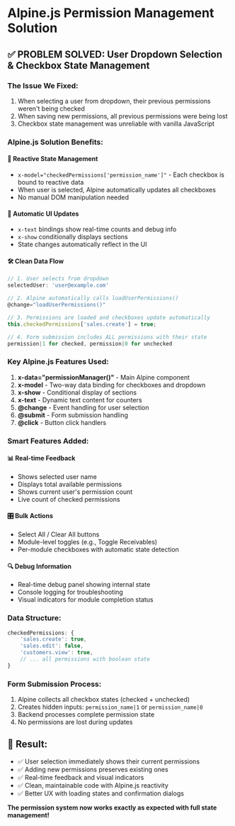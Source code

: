 # Alpine.js Permission Management Solution

## ✅ PROBLEM SOLVED: User Dropdown Selection & Checkbox State Management

### **The Issue We Fixed:**
1. When selecting a user from dropdown, their previous permissions weren't being checked
2. When saving new permissions, all previous permissions were being lost
3. Checkbox state management was unreliable with vanilla JavaScript

### **Alpine.js Solution Benefits:**

#### 🎯 **Reactive State Management**
- `x-model="checkedPermissions['permission_name']"` - Each checkbox is bound to reactive data
- When user is selected, Alpine automatically updates all checkboxes
- No manual DOM manipulation needed

#### 🔄 **Automatic UI Updates**
- `x-text` bindings show real-time counts and debug info
- `x-show` conditionally displays sections
- State changes automatically reflect in the UI

#### 🛠️ **Clean Data Flow**
```javascript
// 1. User selects from dropdown
selectedUser: 'user@example.com'

// 2. Alpine automatically calls loadUserPermissions()
@change="loadUserPermissions()"

// 3. Permissions are loaded and checkboxes update automatically
this.checkedPermissions['sales.create'] = true;

// 4. Form submission includes ALL permissions with their state
permission|1 for checked, permission|0 for unchecked
```

### **Key Alpine.js Features Used:**

1. **x-data="permissionManager()"** - Main Alpine component
2. **x-model** - Two-way data binding for checkboxes and dropdown
3. **x-show** - Conditional display of sections
4. **x-text** - Dynamic text content for counters
5. **@change** - Event handling for user selection
6. **@submit** - Form submission handling
7. **@click** - Button click handlers

### **Smart Features Added:**

#### 📊 **Real-time Feedback**
- Shows selected user name
- Displays total available permissions
- Shows current user's permission count
- Live count of checked permissions

#### 🎛️ **Bulk Actions**
- Select All / Clear All buttons
- Module-level toggles (e.g., Toggle Receivables)
- Per-module checkboxes with automatic state detection

#### 🔍 **Debug Information**
- Real-time debug panel showing internal state
- Console logging for troubleshooting
- Visual indicators for module completion status

### **Data Structure:**
```javascript
checkedPermissions: {
    'sales.create': true,
    'sales.edit': false,
    'customers.view': true,
    // ... all permissions with boolean state
}
```

### **Form Submission Process:**
1. Alpine collects all checkbox states (checked + unchecked)
2. Creates hidden inputs: `permission_name|1` or `permission_name|0`
3. Backend processes complete permission state
4. No permissions are lost during updates

## 🎉 **Result:**
- ✅ User selection immediately shows their current permissions
- ✅ Adding new permissions preserves existing ones
- ✅ Real-time feedback and visual indicators
- ✅ Clean, maintainable code with Alpine.js reactivity
- ✅ Better UX with loading states and confirmation dialogs

**The permission system now works exactly as expected with full state management!**
